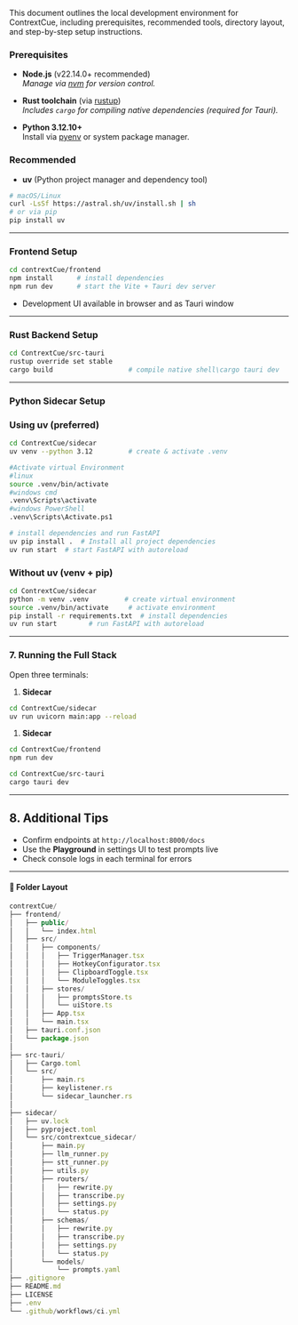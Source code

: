 This document outlines the local development environment for ContrextCue, including prerequisites, recommended tools, directory layout, and step-by-step setup instructions.
### Prerequisites

- **Node.js** (v22.14.0+ recommended)  
  _Manage via [nvm](https://github.com/nvm-sh/nvm) for version control._

- **Rust toolchain** (via [rustup](https://rustup.rs/))  
  _Includes `cargo` for compiling native dependencies (required for Tauri)._

- **Python 3.12.10+**  
  Install via [pyenv](https://github.com/pyenv/pyenv) or system package manager.

### Recommended

- **uv** (Python project manager and dependency tool)

```bash
# macOS/Linux
curl -LsSf https://astral.sh/uv/install.sh | sh
# or via pip
pip install uv
```


---

### Frontend Setup

```bash
cd contrextCue/frontend
npm install      # install dependencies
npm run dev      # start the Vite + Tauri dev server
```
- Development UI available in browser and as Tauri window


---

### Rust Backend Setup

```bash
cd ContrextCue/src-tauri
rustup override set stable
cargo build                   # compile native shell\cargo tauri dev
```


---

### Python Sidecar Setup

### Using uv (preferred)

```bash
cd ContrextCue/sidecar
uv venv --python 3.12         # create & activate .venv

#Activate virtual Environment
#linux
source .venv/bin/activate      
#windows cmd 
.venv\Scripts\activate
#windows PowerShell 
.venv\Scripts\Activate.ps1

# install dependencies and run FastAPI
uv pip install .  # Install all project dependencies 
uv run start  # start FastAPI with autoreload
```

### Without uv (venv + pip)

```bash
cd ContrextCue/sidecar
python -m venv .venv         # create virtual environment
source .venv/bin/activate     # activate environment
pip install -r requirements.txt  # install dependencies
uv run start        # run FastAPI with autoreload
```


---

### 7. Running the Full Stack

Open three terminals:

1. **Sidecar**
```bash
cd ContrextCue/sidecar
uv run uvicorn main:app --reload
```

1. **Sidecar**
```bash
cd ContrextCue/frontend
npm run dev
```

```bash
cd ContrextCue/src-tauri
cargo tauri dev
```


---

## 8. Additional Tips

- Confirm endpoints at `http://localhost:8000/docs`
- Use the **Playground** in settings UI to test prompts live
- Check console logs in each terminal for errors


---

####  📂 Folder Layout

```js
contrextCue/
├── frontend/
│   ├── public/
│   │   └── index.html
│   ├── src/
│   │   ├── components/
│   │   │   ├── TriggerManager.tsx
│   │   │   ├── HotkeyConfigurator.tsx
│   │   │   ├── ClipboardToggle.tsx
│   │   │   └── ModuleToggles.tsx
│   │   ├── stores/
│   │   │   ├── promptsStore.ts
│   │   │   └── uiStore.ts
│   │   ├── App.tsx
│   │   └── main.tsx
│   ├── tauri.conf.json
│   └── package.json
│
├── src-tauri/
│   ├── Cargo.toml
│   └── src/
│       ├── main.rs
│       ├── keylistener.rs
│       └── sidecar_launcher.rs
│
├── sidecar/
│   ├── uv.lock  
│   ├── pyproject.toml
│   └── src/contrextcue_sidecar/  
│       ├── main.py
│       ├── llm_runner.py
│       ├── stt_runner.py
│       ├── utils.py
│       ├── routers/
│       │   ├── rewrite.py
│       │   ├── transcribe.py
│       │   ├── settings.py
│       │   └── status.py
│       ├── schemas/
│       │   ├── rewrite.py
│       │   ├── transcribe.py
│       │   ├── settings.py
│       │   └── status.py
│       └── models/
│           └── prompts.yaml
├── .gitignore
├── README.md
├── LICENSE
├── .env
└── .github/workflows/ci.yml
```
